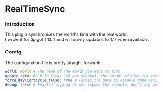 # RealTimeSync

### Introduction

This plugin synchronises the world's time with the real world.  
I wrote it for Spigot 1.16.4 and will surely update it to 1.17 when available.

### Config

The configuration file is pretty straight-forward:

```yaml
world: world # The name of the world you want to sync
update_rate: 80 # In ticks (20 per second), the amount of time the server will wait to update the time
force_daylightcycle_false: true # Forces the game to disable thhe vanilla's doDayLightCycle gamerule
debug: false # Enabled logging of not (spams the console, don't use in production)
```

